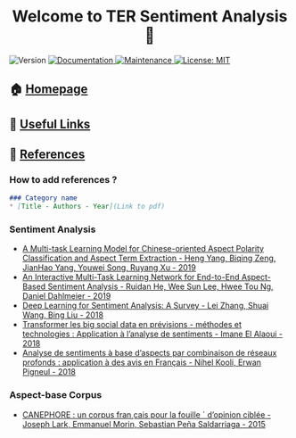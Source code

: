<h1 align="center">Welcome to TER Sentiment Analysis 👋</h1>
<p>
  <img alt="Version" src="https://img.shields.io/badge/version-1.0.0-blue.svg?cacheSeconds=2592000" />
  <a href="https://github.com/Torilen/TER-Sentiment-Analysis#readme" target="_blank">
    <img alt="Documentation" src="https://img.shields.io/badge/documentation-yes-brightgreen.svg" />
  </a>
  <a href="https://github.com/Torilen/TER-Sentiment-Analysis/graphs/commit-activity" target="_blank">
    <img alt="Maintenance" src="https://img.shields.io/badge/Maintained%3F-yes-green.svg" />
  </a>
  <a href="https://github.com/Torilen/TER-Sentiment-Analysis/blob/master/LICENSE" target="_blank">
    <img alt="License: MIT" src="https://img.shields.io/github/license/Torilen/TER-Sentiment-Analysis" />
  </a>
</p>

## 🏠 [Homepage](https://github.com/Torilen/TER-Sentiment-Analysis)
## :link: [Useful Links](https://github.com/Torilen/TER-Sentiment-Analysis/blob/master/USEFULLINKS.md)
## :triangular_flag_on_post: [References](https://github.com/Torilen/TER-Sentiment-Analysis/blob/master/REFERENCES.md)

### How to add references ?

```markdown
### Category name
* [Title - Authors - Year](Link to pdf)
```

### Sentiment Analysis

* [A Multi-task Learning Model for Chinese-oriented Aspect Polarity Classification and Aspect Term Extraction - Heng Yang, Biqing Zeng, JianHao Yang, Youwei Song, Ruyang Xu - 2019](https://arxiv.org/pdf/1912.07976v2.pdf)
* [An Interactive Multi-Task Learning Network for End-to-End Aspect-Based Sentiment Analysis - Ruidan He, Wee Sun Lee, Hwee Tou Ng, Daniel Dahlmeier - 2019](https://www.aclweb.org/anthology/P19-1048.pdf)
* [Deep Learning for Sentiment Analysis: A Survey - Lei Zhang, Shuai Wang, Bing Liu - 2018](https://arxiv.org/ftp/arxiv/papers/1801/1801.07883.pdf)
* [Transformer les big social data en prévisions - méthodes
et technologies : Application à l’analyse de sentiments - Imane El Alaoui - 2018](https://tel.archives-ouvertes.fr/tel-02060594/document)
* [Analyse de sentiments à base d’aspects par combinaison
de réseaux profonds : application à des avis en Français - Nihel Kooli, Erwan Pigneul - 2018](https://hal.archives-ouvertes.fr/hal-01960082/document)

### Aspect-base Corpus
* [CANEPHORE : un corpus fran¸cais pour la fouille ´
d’opinion ciblée - Joseph Lark, Emmanuel Morin, Sebastian Peña Saldarriaga - 2015](https://www.researchgate.net/publication/279830360_CANEPHORE_a_French_corpus_for_aspect-based_sentiment_analysis_evaluation)
